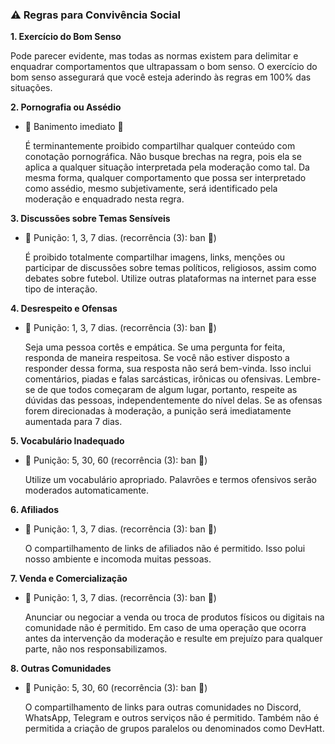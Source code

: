 ### **⚠️ Regras para Convivência Social**

**1. Exercício do Bom Senso**

Pode parecer evidente, mas todas as normas existem para delimitar e enquadrar comportamentos que ultrapassam o bom senso. O exercício do bom senso assegurará que você esteja aderindo às regras em 100% das situações.

**2. Pornografia ou Assédio**

- 🚫 Banimento imediato 🔨

  É terminantemente proibido compartilhar qualquer conteúdo com conotação pornográfica. Não busque brechas na regra, pois ela se aplica a qualquer situação interpretada pela moderação como tal. Da mesma forma, qualquer comportamento que possa ser interpretado como assédio, mesmo subjetivamente, será identificado pela moderação e enquadrado nesta regra.

**3. Discussões sobre Temas Sensíveis**

- 🚫 Punição: 1, 3, 7 dias. (recorrência (3): ban 🔨)

  É proibido totalmente compartilhar imagens, links, menções ou participar de discussões sobre temas políticos, religiosos, assim como debates sobre futebol. Utilize outras plataformas na internet para esse tipo de interação.

**4. Desrespeito e Ofensas**

- 🚫 Punição: 1, 3, 7 dias. (recorrência (3): ban 🔨)

  Seja uma pessoa cortês e empática. Se uma pergunta for feita, responda de maneira respeitosa. Se você não estiver disposto a responder dessa forma, sua resposta não será bem-vinda. Isso inclui comentários, piadas e falas sarcásticas, irônicas ou ofensivas. Lembre-se de que todos começaram de algum lugar, portanto, respeite as dúvidas das pessoas, independentemente do nível delas. Se as ofensas forem direcionadas à moderação, a punição será imediatamente aumentada para 7 dias.

**5. Vocabulário Inadequado**

- 🚫 Punição: 5, 30, 60 (recorrência (3): ban 🔨)

  Utilize um vocabulário apropriado. Palavrões e termos ofensivos serão moderados automaticamente.

**6. Afiliados**

- 🚫 Punição: 1, 3, 7 dias. (recorrência (3): ban 🔨)

  O compartilhamento de links de afiliados não é permitido. Isso polui nosso ambiente e incomoda muitas pessoas.

**7. Venda e Comercialização**

- 🚫 Punição: 1, 3, 7 dias. (recorrência (3): ban 🔨)

  Anunciar ou negociar a venda ou troca de produtos físicos ou digitais na comunidade não é permitido. Em caso de uma operação que ocorra antes da intervenção da moderação e resulte em prejuízo para qualquer parte, não nos responsabilizamos.

**8. Outras Comunidades**

- 🚫 Punição: 5, 30, 60 (recorrência (3): ban 🔨)

  O compartilhamento de links para outras comunidades no Discord, WhatsApp, Telegram e outros serviços não é permitido. Também não é permitida a criação de grupos paralelos ou denominados como DevHatt.
